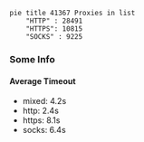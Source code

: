 
```mermaid
pie title 41367 Proxies in list
    "HTTP" : 28491
    "HTTPS": 10815
    "SOCKS" : 9225
```

### Some Info
#### Average Timeout

- mixed: 4.2s
- http: 2.4s
- https: 8.1s
- socks: 6.4s